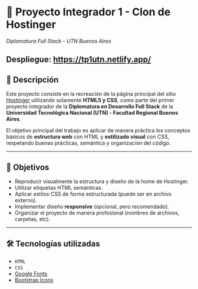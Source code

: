 # 🧱 Proyecto Integrador 1 - Clon de Hostinger  
*Diplomatura Full Stack - UTN Buenos Aires*


## Despliegue: https://tp1utn.netlify.app/

## 📌 Descripción

Este proyecto consiste en la recreación de la página principal del sitio [Hostinger](https://www.hostinger.com/) utilizando solamente **HTML5 y CSS**, como parte del primer proyecto integrador de la **Diplomatura en Desarrollo Full Stack** de la **Universidad Tecnológica Nacional (UTN) - Facultad Regional Buenos Aires**.

El objetivo principal del trabajo es aplicar de manera práctica los conceptos básicos de **estructura web** con HTML y **estilizado visual** con CSS, respetando buenas prácticas, semántica y organización del código.

---

## 🎯 Objetivos

- Reproducir visualmente la estructura y diseño de la home de Hostinger.
- Utilizar etiquetas HTML semánticas.
- Aplicar estilos CSS de forma estructurada (puede ser en archivo externo).
- Implementar diseño **responsive** (opcional, pero recomendado).
- Organizar el proyecto de manera profesional (nombres de archivos, carpetas, etc).

---

## 🛠️ Tecnologías utilizadas

- `HTML`
- `CSS`
- [Google Fonts](https://fonts.google.com/) 
- [Bootstrap Icons](https://icons.getbootstrap.com/)
